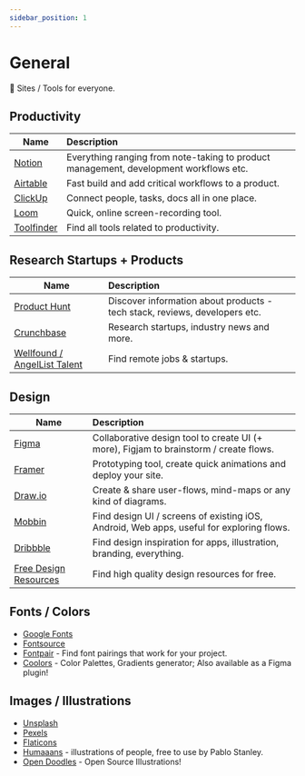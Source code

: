 ```yaml
---
sidebar_position: 1
---
```


# General

🌟 Sites / Tools for everyone.

## Productivity

| Name                                  | Description                                                                           |
| ------------------------------------- | :------------------------------------------------------------------------------------ |
| [Notion](https://www.notion.so/)      | Everything ranging from note-taking to product management, development workflows etc. |
| [Airtable](https://www.airtable.com/) | Fast build and add critical workflows to a product.                                   |
| [ClickUp](https://clickup.com/)       | Connect people, tasks, docs all in one place.                                         |
| [Loom](https://www.loom.com/)         | Quick, online screen-recording tool.                                                  |
| [Toolfinder](https://toolfinder.co/)  | Find all tools related to productivity.                                               |

## Research Startups + Products

| Name                                                   | Description                                                                |
| ------------------------------------------------------ | :------------------------------------------------------------------------- |
| [Product Hunt](https://www.producthunt.com/)           | Discover information about products - tech stack, reviews, developers etc. |
| [Crunchbase](https://about.crunchbase.com)             | Research startups, industry news and more.                                 |
| [Wellfound / AngelList Talent](https://wellfound.com/) | Find remote jobs & startups.                                               |

## Design

| Name                                                      | Description                                                                              |
| --------------------------------------------------------- | :--------------------------------------------------------------------------------------- |
| [Figma](https://www.figma.com/)                           | Collaborative design tool to create UI (+ more), Figjam to brainstorm / create flows.    |
| [Framer](https://www.framer.com/)                         | Prototyping tool, create quick animations and deploy your site.                          |
| [Draw.io](https://www.drawio.com/)                        | Create & share user-flows, mind-maps or any kind of diagrams.                            |
| [Mobbin](https://mobbin.com/browse/ios/apps)              | Find design UI / screens of existing iOS, Android, Web apps, useful for exploring flows. |
| [Dribbble](https://dribbble.com/)                         | Find design inspiration for apps, illustration, branding, everything.                    |
| [Free Design Resources](https://freedesignresources.net/) | Find high quality design resources for free.                                             |

## Fonts / Colors

- [Google Fonts](https://fonts.google.com/)
- [Fontsource](https://fontsource.org/)
- [Fontpair](https://www.fontpair.co/) - Find font pairings that work for your project.
- [Coolors](https://coolors.co/) - Color Palettes, Gradients generator; Also available as a Figma plugin!

## Images / Illustrations

- [Unsplash](https://unsplash.com/)
- [Pexels](https://www.pexels.com/)
- [Flaticons](https://www.flaticon.com/)
- [Humaaans](https://www.humaaans.com/) - illustrations of people, free to use by Pablo Stanley.
- [Open Doodles](https://www.opendoodles.com/) - Open Source Illustrations!